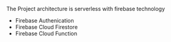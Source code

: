 The Project architecture is serverless with firebase technology
- Firebase Authenication
- Firebase Cloud Firestore
- Firebase Cloud Function
